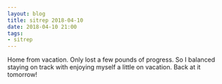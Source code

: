 ```yaml
---
layout: blog
title: sitrep 2018-04-10
date: 2018-04-10 21:00
tags:
- sitrep
---
```

Home from vacation. Only lost a few pounds of progress. So I balanced staying on track with enjoying myself a little on vacation. Back at it tomorrow!